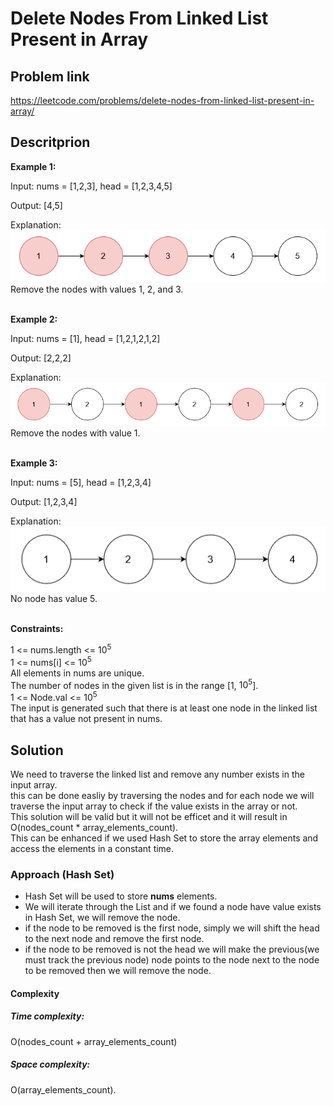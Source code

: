 # **Delete Nodes From Linked List Present in Array**
## **Problem link**
https://leetcode.com/problems/delete-nodes-from-linked-list-present-in-array/<br>

## **Descritprion**
**Example 1:**

Input: nums = [1,2,3], head = [1,2,3,4,5]<br>

Output: [4,5]<br>

Explanation:<br>
![alt text](linkedlistexample0.png)<br>
Remove the nodes with values 1, 2, and 3.<br><br>

**Example 2:**

Input: nums = [1], head = [1,2,1,2,1,2]<br>

Output: [2,2,2]<br>

Explanation:<br>
![alt text](linkedlistexample1.png)<br>
Remove the nodes with value 1.<br><br>


**Example 3:**

Input: nums = [5], head = [1,2,3,4]<br>

Output: [1,2,3,4]<br>

Explanation:<br>
![alt text](linkedlistexample2.png)<br>
No node has value 5.<br><br>

 

**Constraints:**

1 <= nums.length <= $10^{5}$<br>
1 <= nums[i] <= $10^{5}$<br>
All elements in nums are unique.<br>
The number of nodes in the given list is in the range [1, $10^{5}$].<br>
1 <= Node.val <= $10^{5}$<br>
The input is generated such that there is at least one node in the linked list that has a value not present in nums.<br>

## **Solution**
We need to traverse the linked list and remove any number exists in the input array.<br>
this can be done easliy by traversing the nodes and for each node we will traverse the input array to check if the value exists in the array or not.<br>
This solution will be valid but it will not be efficet and it will result in O(nodes_count * array_elements_count).<br>
This can be enhanced if we used Hash Set to store the array elements and access the elements in a constant time.<br>
### Approach (Hash Set)
-   Hash Set will be used to store **nums** elements.
-   We will iterate through the List and if we found a node have value exists in Hash Set, we will remove the node.
-   if the node to be removed is the first node, simply we will shift the head to the next node and remove the first node.
-   if the node to be removed is not the head we will make the previous(we must track the previous node) node points to the node next to the node to be removed then we will remove the node.

#### **Complexity**<br>

##### **Time complexity:**<br>
O(nodes_count + array_elements_count)<br>

##### **Space complexity:**
O(array_elements_count).<br>
